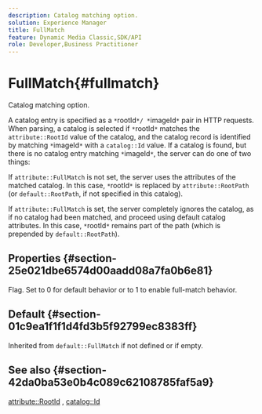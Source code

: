 ```yaml
---
description: Catalog matching option.
solution: Experience Manager
title: FullMatch
feature: Dynamic Media Classic,SDK/API
role: Developer,Business Practitioner
---
```


# FullMatch{#fullmatch}

Catalog matching option.

A catalog entry is specified as a `*`rootId`*/ *`imageId`*` pair in HTTP requests. When parsing, a catalog is selected if `*`rootId`*` matches the `attribute::RootId` value of the catalog, and the catalog record is identified by matching `*`imageId`*` with a `catalog::Id` value. If a catalog is found, but there is no catalog entry matching `*`imageId`*`, the server can do one of two things:

If `attribute::FullMatch` is not set, the server uses the attributes of the matched catalog. In this case, `*`rootId`*` is replaced by `attribute::RootPath` (or `default::RootPath`, if not specified in this catalog).

If `attribute::FullMatch` is set, the server completely ignores the catalog, as if no catalog had been matched, and proceed using default catalog attributes. In this case, `*`rootId`*` remains part of the path (which is prepended by `default::RootPath`).

## Properties {#section-25e021dbe6574d00aadd08a7fa0b6e81}

Flag. Set to 0 for default behavior or to 1 to enable full-match behavior.

## Default {#section-01c9ea1f1f1d4fd3b5f92799ec8383ff}

Inherited from `default::FullMatch` if not defined or if empty.

## See also {#section-42da0ba53e0b4c089c62108785faf5a9}

[attribute::RootId](../../../../../is-api/image-catalog/image-serving-api-ref/c-image-catalog-reference/c-attributes-reference/r-rootid.md#reference-13653312925e4a08b90f99961d53f546) , [catalog::Id](/help/aem-is-ir-api/is-api/image-catalog/image-serving-api-ref/c-image-catalog-reference/c-image-svg-data-reference/c-image-data-reference/r-id-cat.md) 
